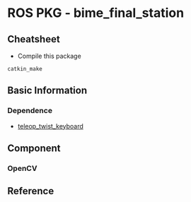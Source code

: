 # ROS PKG - bime_final_station
## Cheatsheet
* Compile this package
```
catkin_make
```

## Basic Information
### Dependence
* [teleop_twist_keyboard](https://wiki.ros.org/teleop_twist_keyboard)

## Component
### OpenCV

## Reference


